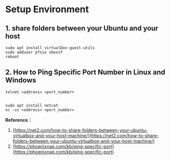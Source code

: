 # Setup Environment

## 1. share folders between your Ubuntu and your host

```
sudo apt install virtualbox-guest-utils
sudo adduser pfnie vboxsf
reboot
```

## 2. How to Ping Specific Port Number in Linux and Windows

```
telnet <address> <port_number>


sudo apt install netcat
nc -vz <address> <port_number>
```

**Reference：**

1. [https://net2.com/how-to-share-folders-between-your-ubuntu-virtualbox-and-your-host-machine/](https://net2.com/how-to-share-folders-between-your-ubuntu-virtualbox-and-your-host-machine/)
1. [https://phoenixnap.com/kb/ping-specific-port](https://phoenixnap.com/kb/ping-specific-port)
